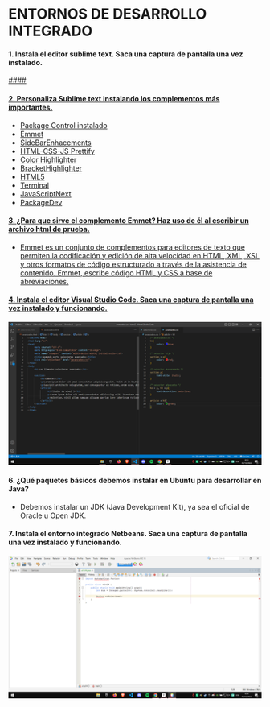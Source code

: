 # ENTORNOS DE DESARROLLO INTEGRADO

#### 

#### 1. Instala el editor sublime text. Saca una captura de pantalla una vez instalado.

<a href="./capt.ej1.png"> 
#### 

#### 2. Personaliza Sublime text instalando los complementos más importantes.

- Package Control instalado
- Emmet
- SideBarEnhacements
- HTML-CSS-JS Prettify
- Color Highlighter
- BracketHighlighter
- HTML5
- Terminal
- JavaScriptNext
- PackageDev

#### 

#### 3. ¿Para que sirve el complemento **Emmet**? Haz uso de él al escribir un archivo html de prueba.

- Emmet es un conjunto de complementos para editores de texto que  permiten la codificación y edición de alta  velocidad en HTML, XML, XSL y otros formatos de código estructurado a  través de la asistencia de  contenido. Emmet, escribe código HTML y CSS a base de abreviaciones.

#### 

#### 4. Instala el editor Visual Studio Code. Saca una captura de pantalla una vez instalado y funcionando.

[![img](https://github.com/pikatostes/entornos/raw/main/entornosDesarrolloIntegrado/code.png)](https://github.com/pikatostes/entornos/blob/main/entornosDesarrolloIntegrado/code.png)

#### 

#### 6. ¿Qué paquetes básicos debemos instalar en Ubuntu para desarrollar en Java?

- Debemos instalar un JDK (Java Development Kit), ya sea el oficial de Oracle u Open JDK.

#### 

#### 7. Instala el entorno integrado Netbeans. Saca una captura de pantalla una vez instalado y funcionando.

[![img](https://github.com/pikatostes/entornos/raw/main/entornosDesarrolloIntegrado/netbeans.png)](https://github.com/pikatostes/entornos/blob/main/entornosDesarrolloIntegrado/netbeans.png)
